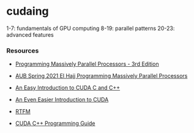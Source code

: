 # cudaing
1-7: fundamentals of GPU computing
8-19: parallel patterns
20-23: advanced features

### Resources
- [Programming Massively Parallel Processors - 3rd Edition](http://gpu.di.unimi.it/books/PMPP-3rd-Edition.pdf)
- [AUB Spring 2021 El Hajj Programming Massively Parallel Processors](https://www.youtube.com/playlist?list=PLRRuQYjFhpmubuwx-w8X964ofVkW1T8O4)

- [An Easy Introduction to CUDA C and C++](https://developer.nvidia.com/blog/easy-introduction-cuda-c-and-c/)
- [An Even Easier Introduction to CUDA](https://developer.nvidia.com/blog/even-easier-introduction-cuda/)
- [RTFM](https://docs.nvidia.com/cuda/)
- [CUDA C++ Programming Guide](https://docs.nvidia.com/cuda/cuda-c-programming-guide/index.html)